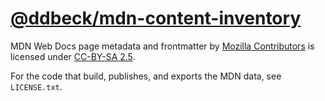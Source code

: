 # [@ddbeck/mdn-content-inventory](https://github.com/ddbeck/mdn-content-inventory)

MDN Web Docs page metadata and frontmatter by [Mozilla Contributors](https://developer.mozilla.org/en-US/docs/MDN/Community/Roles_teams#contributor) is licensed under [CC-BY-SA 2.5](https://creativecommons.org/licenses/by-sa/2.5/).

For the code that build, publishes, and exports the MDN data, see `LICENSE.txt`.

